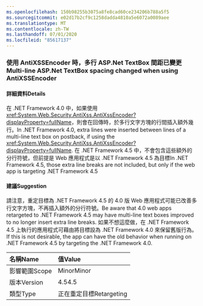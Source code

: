```yaml
---
ms.openlocfilehash: 150b98255b3075a8fe8cad60ce234206b788a5f5
ms.sourcegitcommit: e02d17b2cf9c1258dadda4810a5e6072a0089aee
ms.translationtype: MT
ms.contentlocale: zh-TW
ms.lasthandoff: 07/01/2020
ms.locfileid: "85617137"
---
```

### <a name="multi-line-aspnet-textbox-spacing-changed-when-using-antixssencoder"></a><span data-ttu-id="87a4e-101">使用 AntiXSSEncoder 時，多行 ASP.Net TextBox 間距已變更</span><span class="sxs-lookup"><span data-stu-id="87a4e-101">Multi-line ASP.Net TextBox spacing changed when using AntiXSSEncoder</span></span>

#### <a name="details"></a><span data-ttu-id="87a4e-102">詳細資料</span><span class="sxs-lookup"><span data-stu-id="87a4e-102">Details</span></span>

<span data-ttu-id="87a4e-103">在 .NET Framework 4.0 中，如果使用 <xref:System.Web.Security.AntiXss.AntiXssEncoder?displayProperty=fullName>，則會在回傳時，於多行文字方塊的行間插入額外幾行。</span><span class="sxs-lookup"><span data-stu-id="87a4e-103">In .NET Framework 4.0, extra lines were inserted between lines of a multi-line text box on postback, if using the <xref:System.Web.Security.AntiXss.AntiXssEncoder?displayProperty=fullName>.</span></span> <span data-ttu-id="87a4e-104">在 .NET Framework 4.5 中，不會包含這些額外的分行符號，但前提是 Web 應用程式是以 .NET Framework 4.5 為目標</span><span class="sxs-lookup"><span data-stu-id="87a4e-104">In .NET Framework 4.5, those extra line breaks are not included, but only if the web app is targeting .NET Framework 4.5</span></span>

#### <a name="suggestion"></a><span data-ttu-id="87a4e-105">建議</span><span class="sxs-lookup"><span data-stu-id="87a4e-105">Suggestion</span></span>

<span data-ttu-id="87a4e-106">請注意，重定目標為 .NET Framework 4.5 的 4.0 版 Web 應用程式可能已改善多行文字方塊，不再插入額外的分行符號。</span><span class="sxs-lookup"><span data-stu-id="87a4e-106">Be aware that 4.0 web apps retargeted to .NET Framework 4.5 may have multi-line text boxes improved to no longer insert extra line breaks.</span></span> <span data-ttu-id="87a4e-107">如果不想這麼做，在 .NET Framework 4.5 上執行的應用程式可藉由將目標設為 .NET Framework 4.0 來保留舊版行為。</span><span class="sxs-lookup"><span data-stu-id="87a4e-107">If this is not desirable, the app  can have the old behavior when running on .NET Framework 4.5 by targeting the .NET Framework 4.0.</span></span>

| <span data-ttu-id="87a4e-108">名稱</span><span class="sxs-lookup"><span data-stu-id="87a4e-108">Name</span></span>    | <span data-ttu-id="87a4e-109">值</span><span class="sxs-lookup"><span data-stu-id="87a4e-109">Value</span></span>       |
|:--------|:------------|
| <span data-ttu-id="87a4e-110">影響範圍</span><span class="sxs-lookup"><span data-stu-id="87a4e-110">Scope</span></span>   | <span data-ttu-id="87a4e-111">Minor</span><span class="sxs-lookup"><span data-stu-id="87a4e-111">Minor</span></span>       |
| <span data-ttu-id="87a4e-112">版本</span><span class="sxs-lookup"><span data-stu-id="87a4e-112">Version</span></span> | <span data-ttu-id="87a4e-113">4.5</span><span class="sxs-lookup"><span data-stu-id="87a4e-113">4.5</span></span>         |
| <span data-ttu-id="87a4e-114">類型</span><span class="sxs-lookup"><span data-stu-id="87a4e-114">Type</span></span>    | <span data-ttu-id="87a4e-115">正在重定目標</span><span class="sxs-lookup"><span data-stu-id="87a4e-115">Retargeting</span></span> |

